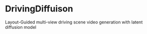 # DrivingDiffuison
Layout-Guided multi-view driving scene video generation with latent diffusion model
